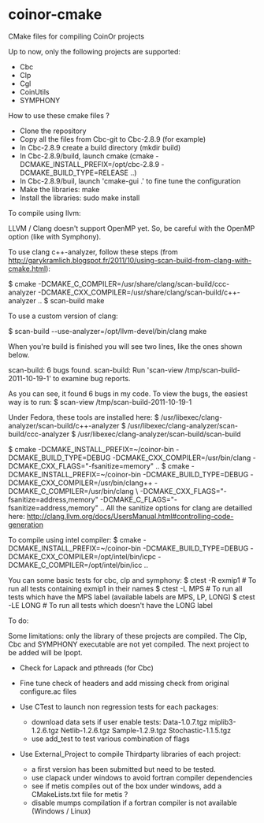 coinor-cmake
============

CMake files for compiling CoinOr projects

Up to now, only the following projects are supported:
- Cbc
- Clp
- Cgl
- CoinUtils
- SYMPHONY

How to use these cmake files ?

- Clone the repository
- Copy all the files from Cbc-git to Cbc-2.8.9 (for example)
- In Cbc-2.8.9 create a build directory (mkdir build)
- In Cbc-2.8.9/build, launch cmake (cmake -DCMAKE_INSTALL_PREFIX=/opt/cbc-2.8.9 -DCMAKE_BUILD_TYPE=RELEASE ..)
- In Cbc-2.8.9/buil, launch 'cmake-gui .' to fine tune the configuration
- Make the libraries: make
- Install the libraries: sudo make install

To compile using llvm:

LLVM / Clang doesn't support OpenMP yet. So, be careful with the OpenMP option (like with Symphony).

To use clang c++-analyzer, follow these steps (from http://garykramlich.blogspot.fr/2011/10/using-scan-build-from-clang-with-cmake.html):

$ cmake -DCMAKE_C_COMPILER=/usr/share/clang/scan-build/ccc-analyzer -DCMAKE_CXX_COMPILER=/usr/share/clang/scan-build/c++-analyzer ..
$ scan-build make

To use a custom version of clang:

$ scan-build --use-analyzer=/opt/llvm-devel/bin/clang make

When you're build is finished you will see two lines, like the ones shown below.

scan-build: 6 bugs found.
scan-build: Run 'scan-view /tmp/scan-build-2011-10-19-1' to examine bug reports.

As you can see, it found 6 bugs in my code.  To view the bugs, the easiest way is to run:
$ scan-view /tmp/scan-build-2011-10-19-1

Under Fedora, these tools are installed here:
$ /usr/libexec/clang-analyzer/scan-build/c++-analyzer
$ /usr/libexec/clang-analyzer/scan-build/ccc-analyzer
$ /usr/libexec/clang-analyzer/scan-build/scan-build

$ cmake -DCMAKE_INSTALL_PREFIX=~/coinor-bin -DCMAKE_BUILD_TYPE=DEBUG -DCMAKE_CXX_COMPILER=/usr/bin/clang -DCMAKE_CXX_FLAGS="-fsanitize=memory" ..
$ cmake -DCMAKE_INSTALL_PREFIX=~/coinor-bin -DCMAKE_BUILD_TYPE=DEBUG -DCMAKE_CXX_COMPILER=/usr/bin/clang++ -DCMAKE_C_COMPILER=/usr/bin/clang \ 
                                                                     -DCMAKE_CXX_FLAGS="-fsanitize=address,memory" -DCMAKE_C_FLAGS="-fsanitize=address,memory" ..
All the sanitize options for clang are detailled here: http://clang.llvm.org/docs/UsersManual.html#controlling-code-generation

To compile using intel compiler:
$ cmake -DCMAKE_INSTALL_PREFIX=~/coinor-bin -DCMAKE_BUILD_TYPE=DEBUG -DCMAKE_CXX_COMPILER=/opt/intel/bin/icpc -DCMAKE_C_COMPILER=/opt/intel/bin/icc .. 

You can some basic tests for cbc, clp and symphony:
$ ctest -R exmip1 # To run all tests containing exmip1 in their names
$ ctest -L MPS # To run all tests which have the MPS label (available labels are MPS, LP, LONG)
$ ctest -LE LONG # To run all tests which doesn't have the LONG label

To do:

Some limitations: only the library of these projects are compiled. The Clp, Cbc and SYMPHONY executable are not yet compiled.
The next project to be added will be Ipopt.
- Check for Lapack and pthreads (for Cbc)
- Fine tune check of headers and add missing check from original configure.ac files
- Use CTest to launch non regression tests for each packages:
  - download data sets if user enable tests: Data-1.0.7.tgz  miplib3-1.2.6.tgz  Netlib-1.2.6.tgz  Sample-1.2.9.tgz  Stochastic-1.1.5.tgz
  - use add_test to test various combination of flags

- Use External_Project to compile Thirdparty libraries of each project:
  - a first version has been submitted but need to be tested.
  - use clapack under windows to avoid fortran compiler dependencies
  - see if metis compiles out of the box under windows, add a CMakeLists.txt file for metis ?
  - disable mumps compilation if a fortran compiler is not available (Windows / Linux)
